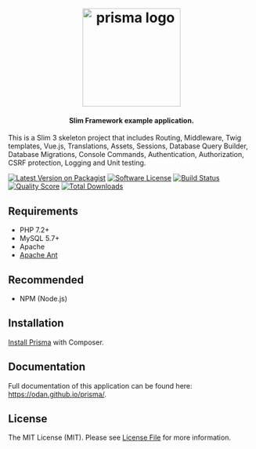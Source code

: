 <h1 align="center">
  <img src="https://user-images.githubusercontent.com/781074/53694874-e1032c80-3db4-11e9-83c6-c80c52c368d1.png" alt="prisma logo" width="200">
</h1>

<h4 align="center">Slim Framework example application.</h4>

This is a Slim 3 skeleton project that includes Routing, Middleware,
Twig templates, Vue.js, Translations, Assets, Sessions, Database Query Builder, 
Database Migrations, Console Commands, Authentication, Authorization, CSRF protection, 
Logging and Unit testing.

[![Latest Version on Packagist](https://img.shields.io/github/release/odan/prisma.svg)](https://github.com/odan/prisma/releases)
[![Software License](https://img.shields.io/badge/license-MIT-brightgreen.svg)](LICENSE.md)
[![Build Status](https://travis-ci.org/odan/prisma.svg?branch=master)](https://travis-ci.org/odan/prisma)
[![Quality Score](https://scrutinizer-ci.com/g/odan/prisma/badges/quality-score.png?b=master)](https://scrutinizer-ci.com/g/odan/prisma/?branch=master)
[![Total Downloads](https://img.shields.io/packagist/dt/odan/prisma.svg)](https://packagist.org/packages/odan/prisma/stats)

## Requirements

* PHP 7.2+
* MySQL 5.7+
* Apache
* [Apache Ant](https://ant.apache.org/)

## Recommended

* NPM (Node.js)

## Installation

[Install Prisma](https://odan.github.io/prisma/#installation) with Composer.

## Documentation

Full documentation of this application can be found here: <https://odan.github.io/prisma/>.

## License

The MIT License (MIT). Please see [License File](LICENSE) for more information.


[PSR-1]: https://github.com/php-fig/fig-standards/blob/master/accepted/PSR-1-basic-coding-standard.md
[PSR-2]: https://github.com/php-fig/fig-standards/blob/master/accepted/PSR-2-coding-style-guide.md
[PSR-4]: https://github.com/php-fig/fig-standards/blob/master/accepted/PSR-4-autoloader.md
[Composer]: https://getcomposer.org/
[PHPUnit]: https://phpunit.de/
